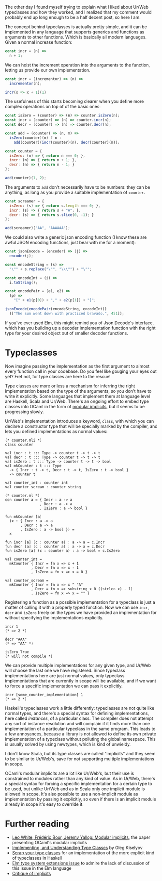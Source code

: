 The other day I found myself trying to explain what I liked about Ur/Web typeclasses
and how they worked, and I realized that my comment would probably end up long
enough to be a half decent post, so here I am.

The concept behind typeclasses is actually pretty simple, and it can be
implemented in any language that supports generics and functions as arguments
to other functions. Which is basically all modern languages.
Given a normal increase function:

```javascript
const incr = (n) =>
  n + 1;
```

We can hoist the increment operation into the arguments to the function,
letting us provide our own implementation.

```javascript
const incr = (incrementor) => (n) =>
  incrementor(n);

incr(x => x + 1)(1)
```

The usefulness of this starts becoming clearer when you define more complex
operations on top of of the basic ones:

```javascript
const isZero = (counter) => (n) => counter.isZero(n);
const incr = (counter) => (n) => counter.incr(n);
const decr = (counter) => (n) => counter.decr(n);

const add = (counter) => (n, m) =>
  isZero(counter)(m) ? n :
    add(counter)(incr(counter)(n), decr(counter)(m));

const counter = {
  isZero: (n) => { return n === 0; },
  incr: (n) => { return n + 1; },
  decr: (n) => { return n - 1; }
};

add(counter)(1, 2);
```

The arguments to `add` don't necessarily have to be numbers: they can be
anything, as long as you provide a suitable implementation of `counter`.

```javascript
const screamer = {
  isZero: (s) => { return s.length === 0; },
  incr: (s) => { return s + "A"; },
  decr: (s) => { return s.slice(0, -1); }
};

add(screamer)("AA", "AAAAAA");
```

We could also write a generic json encoding function (I know these are awful
JSON encoding functions, just bear with me for a moment):

```javascript
const jsonEncode = (encoder) => (j) =>
  encoder(j);

const encodeString = (s) =>
  "\"" + s.replace("\"", "\\\"") + "\"";

const encodeInt = (i) =>
  i.toString();

const encodePair = (e1, e2) =>
  (p) =>
    "[" + e1(p[0]) + "," + e2(p[1]) + "]";

jsonEncode(encodePair(encodeString, encodeInt))
  (["The sun went down with practiced bravado.", 451]);
```

If you've ever used Elm, this might remind you of Json.Decode's interface,
which has you building up a decoder implementation function with the right type
for your desired object out of smaller decoder functions.

# Typeclasses

Now imagine passing the implementation as the first argument to almost every
function call in your codebase. Do you feel like gouging your eyes out yet?
Fret not, for type classes are here to the rescue!

Type classes are more or less a mechanism for inferring the right
implementation based on the type of the arguments, so you don't have
to write it explicitly. Some languages that implement them at language level
are Haskell, Scala and Ur/Web. There's an ongoing effort to embed type classes
into OCaml in the form of [modular implicits](http://ocamllabs.io/doc/implicits.html),
but it seems to be progressing slowly.

Ur/Web's implementation introduces a keyword, `class`, with which you can
declare a constructor type that will be specially marked by the compiler, and
lets you defined implementations as normal values:

```ur
(* counter.mli *)
class counter

val incr : t ::: Type -> counter t -> t -> t
val decr : t ::: Type -> counter t -> t -> t
val isZero : t ::: Type -> counter t -> t -> bool
val mkCounter : t ::: Type
  -> { Incr : t -> t, Decr : t -> t, IsZero : t -> bool }
  -> counter t

val counter_int : counter int
val counter_scream : counter string

(* counter.ml *)
con counter a = { Incr : a -> a
                , Decr : a -> a
                , IsZero : a -> bool }

fun mkCounter [a]
  (x : { Incr : a -> a
       , Decr : a -> a
       , IsZero : a -> bool }) =
  x

fun incr [a] (c : counter a) : a -> a = c.Incr
fun decr [a] (c : counter a) : a -> a = c.Decr
fun isZero [a] (c : counter a) : a -> bool = c.IsZero

val counter_int =
  mkCounter { Incr = fn x => x + 1
            , Decr = fn x => x - 1
            , IsZero = fn x => x = 0 }

val counter_scream =
  mkCounter { Incr = fn x => x ^ "A"
            , Decr = fn x => substring x 0 ((strlen x) - 1)
            , IsZero = fn x => x = "" }
```

Registering a function as a possible implementation for a typeclass is just
a matter of calling it with a properly typed function. Now we can use `incr`,
`decr` and `isZero` freely on the types we have provided an implementation for
without specifying the implementations explicitly.

```ur
incr 1
(* => 2 *)

decr "AAA"
(* => "AA" *)

isZero True
(* will not compile *)
```

We can provide multiple implementations for any given type, and Ur/Web will
choose the last one we have registered. Since typeclass implementations here
are just normal values, only typeclass implementations that are currently in
scope will be available, and if we want to force a specific implementation we
can pass it explicitly.

```ur
incr [some_counter_implementation] 1
(* => 2 *)
```

Haskell's typeclasses work a little differently: typeclasses are not quite like
normal types, and there's a special syntax for defining implementations, here
called *instances*, of a particular class. The compiler does not attempt any
sort of instance resolution and will complain if it finds more than one
implementation of a particular typeclass in the same program. This leads to a
few annoyances, because a library is not allowed to define its own private
implementation of a typeclass without polluting the global namespace. This
is usually solved by using newtypes, which is kind of unwieldy.

I don't know Scala, but its type classes are called "implicits" and they seem
to be similar to Ur/Web's, save for not supporting multiple implementations in
scope.

OCaml's modular implicits are a lot like Ur/Web's, but their use is constrained
to modules rather than any kind of value. As in Ur/Web, there's a special
syntax for forcing a specific implementation for a certain type to be used,
but unlike Ur/Web and as in Scala only one implicit module is allowed in scope.
It's also possible to use a non-implicit module as implementation by passing it
explicitly, so even if there is an implicit module already in scope it's easy
to override it.

# Further reading

- [Leo White, Frédéric Bour, Jeremy Yallop: Modular implicits](https://arxiv.org/pdf/1512.01895.pdf), the paper presenting OCaml's modular implicits
- [Implementing, and Understanding Type Classes](http://okmij.org/ftp/Computation/typeclass.html) by Oleg Kiselyov
- [Scrap your type classes](http://www.haskellforall.com/2012/05/scrap-your-type-classes.html) for an implementation of the more explicit kind of typeclasses in Haskell
- [Elm type system extensions issue](https://github.com/elm-lang/elm-compiler/issues/1039) to admire the lack of discussion of this issue in the Elm language
- [Critique of implicits](https://discuss.ocaml.org/t/critique-of-implicits/3031)
